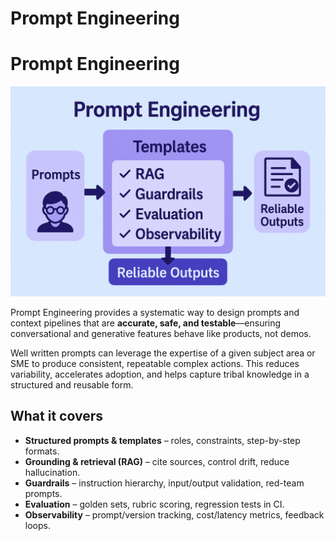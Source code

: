# Prompt Engineering

# Prompt Engineering

![Prompt Engineering Screenshot](../_assets/prompt-engineering-example.png)

Prompt Engineering provides a systematic way to design prompts and context pipelines that are **accurate, safe, and testable**—ensuring conversational and generative features behave like products, not demos.  

Well written prompts can leverage the expertise of a given subject area or SME to produce consistent, repeatable complex actions. This reduces variability, accelerates adoption, and helps capture tribal knowledge in a structured and reusable form.

## What it covers
- **Structured prompts & templates** – roles, constraints, step-by-step formats.
- **Grounding & retrieval (RAG)** – cite sources, control drift, reduce hallucination.
- **Guardrails** – instruction hierarchy, input/output validation, red-team prompts.
- **Evaluation** – golden sets, rubric scoring, regression tests in CI.
- **Observability** – prompt/version tracking, cost/latency metrics, feedback loops.
